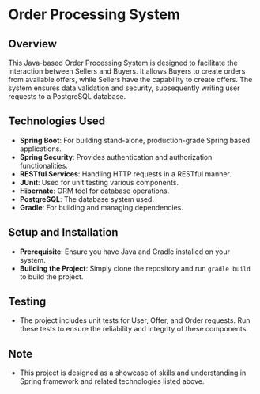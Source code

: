 # Order Processing System

## Overview
This Java-based Order Processing System is designed to 
facilitate the interaction between Sellers and Buyers. 
It allows Buyers to create orders from available offers,
while Sellers have the capability to create offers. 
The system ensures data validation and security, 
subsequently writing user requests to a PostgreSQL database.

## Technologies Used
- **Spring Boot**: For building stand-alone, production-grade Spring based applications.
- **Spring Security**: Provides authentication and authorization functionalities.
- **RESTful Services**: Handling HTTP requests in a RESTful manner.
- **JUnit**: Used for unit testing various components.
- **Hibernate**: ORM tool for database operations.
- **PostgreSQL**: The database system used.
- **Gradle**: For building and managing dependencies.

## Setup and Installation
- **Prerequisite**: Ensure you have Java and Gradle installed on your system.
- **Building the Project**: Simply clone the repository and run `gradle build` to build the project.

## Testing
- The project includes unit tests for User, Offer, and Order requests. Run these tests to ensure the reliability and integrity of these components.

## Note
- This project is designed as a showcase of skills and understanding in Spring framework and related technologies listed above.